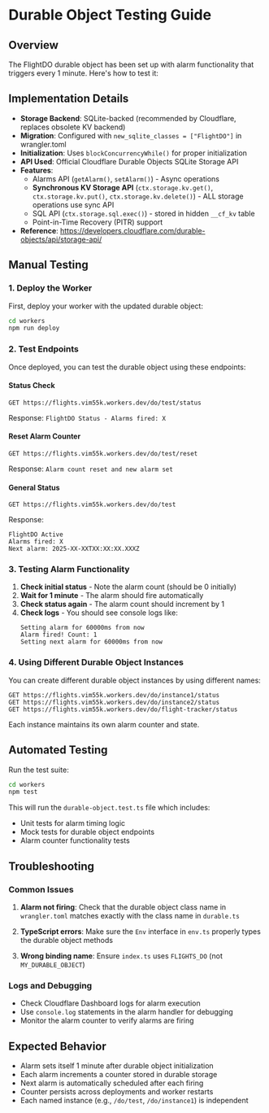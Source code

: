 # Durable Object Testing Guide

## Overview

The FlightDO durable object has been set up with alarm functionality that triggers every 1 minute. Here's how to test it:

## Implementation Details

- **Storage Backend**: SQLite-backed (recommended by Cloudflare, replaces obsolete KV backend)
- **Migration**: Configured with `new_sqlite_classes = ["FlightDO"]` in wrangler.toml
- **Initialization**: Uses `blockConcurrencyWhile()` for proper initialization
- **API Used**: Official Cloudflare Durable Objects SQLite Storage API
- **Features**:
  - Alarms API (`getAlarm()`, `setAlarm()`) - Async operations
  - **Synchronous KV Storage API** (`ctx.storage.kv.get()`, `ctx.storage.kv.put()`, `ctx.storage.kv.delete()`) - ALL storage operations use sync API
  - SQL API (`ctx.storage.sql.exec()`) - stored in hidden `__cf_kv` table
  - Point-in-Time Recovery (PITR) support
- **Reference**: https://developers.cloudflare.com/durable-objects/api/storage-api/

## Manual Testing

### 1. Deploy the Worker

First, deploy your worker with the updated durable object:

```bash
cd workers
npm run deploy
```

### 2. Test Endpoints

Once deployed, you can test the durable object using these endpoints:

#### Status Check

```
GET https://flights.vim55k.workers.dev/do/test/status
```

Response: `FlightDO Status - Alarms fired: X`

#### Reset Alarm Counter

```
GET https://flights.vim55k.workers.dev/do/test/reset
```

Response: `Alarm count reset and new alarm set`

#### General Status

```
GET https://flights.vim55k.workers.dev/do/test
```

Response:

```
FlightDO Active
Alarms fired: X
Next alarm: 2025-XX-XXTXX:XX:XX.XXXZ
```

### 3. Testing Alarm Functionality

1. **Check initial status** - Note the alarm count (should be 0 initially)
2. **Wait for 1 minute** - The alarm should fire automatically
3. **Check status again** - The alarm count should increment by 1
4. **Check logs** - You should see console logs like:
    ```
    Setting alarm for 60000ms from now
    Alarm fired! Count: 1
    Setting next alarm for 60000ms from now
    ```

### 4. Using Different Durable Object Instances

You can create different durable object instances by using different names:

```
GET https://flights.vim55k.workers.dev/do/instance1/status
GET https://flights.vim55k.workers.dev/do/instance2/status
GET https://flights.vim55k.workers.dev/do/flight-tracker/status
```

Each instance maintains its own alarm counter and state.

## Automated Testing

Run the test suite:

```bash
cd workers
npm test
```

This will run the `durable-object.test.ts` file which includes:

- Unit tests for alarm timing logic
- Mock tests for durable object endpoints
- Alarm counter functionality tests

## Troubleshooting

### Common Issues

1. **Alarm not firing**: Check that the durable object class name in `wrangler.toml` matches exactly with the class name in `durable.ts`

2. **TypeScript errors**: Make sure the `Env` interface in `env.ts` properly types the durable object methods

3. **Wrong binding name**: Ensure `index.ts` uses `FLIGHTS_DO` (not `MY_DURABLE_OBJECT`)

### Logs and Debugging

- Check Cloudflare Dashboard logs for alarm execution
- Use `console.log` statements in the alarm handler for debugging
- Monitor the alarm counter to verify alarms are firing

## Expected Behavior

- Alarm sets itself 1 minute after durable object initialization
- Each alarm increments a counter stored in durable storage
- Next alarm is automatically scheduled after each firing
- Counter persists across deployments and worker restarts
- Each named instance (e.g., `/do/test`, `/do/instance1`) is independent
